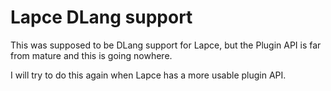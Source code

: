 # Lapce DLang support

This was supposed to be DLang support for Lapce, but the Plugin API is far from mature and this is going nowhere.

I will try to do this again when Lapce has a more usable plugin API.